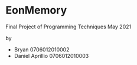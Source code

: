 # EonMemory
Final Project of Programming Techniques May 2021

by 
- Bryan 0706012010002
- Daniel Aprillio 0706012010003
